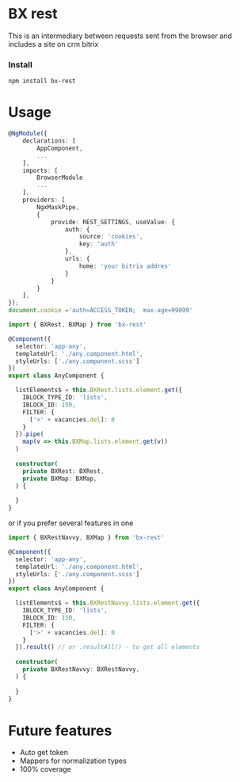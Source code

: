# BX rest

This is an intermediary between requests sent from the browser and includes a site on crm bitrix

### Install

```shell
npm install bx-rest
```
# Usage
```typescript
@NgModule({
    declarations: [
        AppComponent,
        ...
    ],
    imports: [
        BrowserModule
        ...
    ],
    providers: [
        NgxMaskPipe,
        {
            provide: REST_SETTINGS, useValue: {
                auth: {
                    source: 'cookies',
                    key: 'auth'
                },
                urls: {
                    home: 'your bitrix addres'
                }
            }
        }
    ],
});
document.cookie ='auth=ACCESS_TOKEN;  max-age=99999'
```
```typescript
import { BXRest, BXMap } from 'bx-rest'

@Component({
  selector: 'app-any',
  templateUrl: './any.component.html',
  styleUrls: ['./any.component.scss']
})
export class AnyComponent {

  listElements$ = this.BXRest.lists.element.get({
    IBLOCK_TYPE_ID: 'lists',
    IBLOCK_ID: 150,
    FILTER: {
      ['>' + vacancies.del]: 0
    }
  }).pipe(
    map(v => this.BXMap.lists.element.get(v))
  )
    
  constructor(
    private BXRest: BXRest,
    private BXMap: BXMap,
  ) {
      
  }
}
```
or if you prefer several features in one 

```typescript
import { BXRestNavvy, BXMap } from 'bx-rest'

@Component({
  selector: 'app-any',
  templateUrl: './any.component.html',
  styleUrls: ['./any.component.scss']
})
export class AnyComponent {

  listElements$ = this.BXRestNavvy.lists.element.get({
    IBLOCK_TYPE_ID: 'lists',
    IBLOCK_ID: 150,
    FILTER: {
      ['>' + vacancies.del]: 0
    }
  }).result() // or .resultAll() - to get all elements
    
  constructor(
    private BXRestNavvy: BXRestNavvy,
  ) {
      
  }
}
```

# Future features
- Auto get token
- Mappers for normalization types
- 100% coverage
